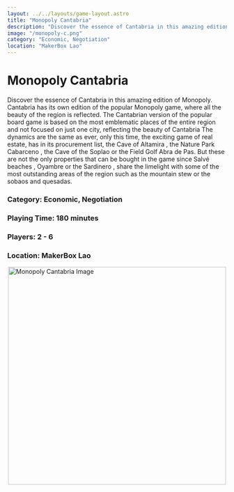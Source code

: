 ```yaml
---
layout: ../../layouts/game-layout.astro
title: "Monopoly Cantabria"
description: "Discover the essence of Cantabria in this amazing edition of Monopoly."
image: "/monopoly-c.png"
category: "Economic, Negotiation"
location: "MakerBox Lao"
---
```

# Monopoly Cantabria

Discover the essence of Cantabria in this amazing edition of Monopoly.  Cantabria has its own edition of the popular Monopoly game, where all the beauty of the region is reflected.  The Cantabrian version of the popular board game is based on the most emblematic places of the entire region and not focused on just one city, reflecting the beauty of Cantabria  The dynamics are the same as ever, only this time, the exciting game of real estate, has in its procurement list, the Cave of Altamira , the Nature Park Cabarceno , the Cave of the Soplao or the Field Golf Abra de Pas. But these are not the only properties that can be bought in the game since Salv&eacute; beaches , Oyambre or the Sardinero , share the limelight with some of the most outstanding areas of the region such as the mountain stew or the sobaos and quesadas.  

### Category: Economic, Negotiation

### Playing Time: 180 minutes

### Players: 2 - 6

### Location: MakerBox Lao

<img src="/monopoly-c.png" alt="Monopoly Cantabria Image" width="500" style="display: block; margin: 0 auto">

